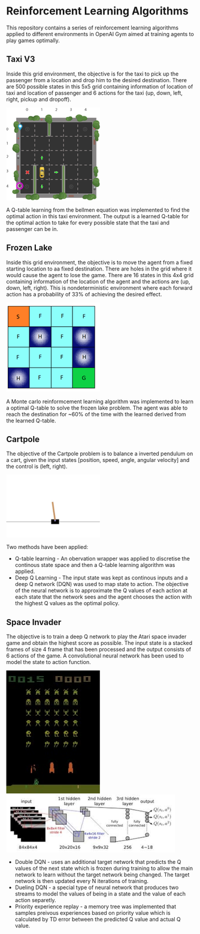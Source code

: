 # Reinforcement Learning Algorithms
This repository contains a series of reinforcement learning algorithms applied to different environments in OpenAI Gym aimed at training agents to play games optimally.

## Taxi V3
Inside this grid environment, the objective is for the taxi to pick up the passenger from a location and drop him to the desired destination. There are 500 possible states in this 5x5 grid containing information of location of taxi and location of passenger and 6 actions for the taxi (up, down, left, right, pickup and dropoff).

<img src="./img/taxi.png" width="250" >

A Q-table learning from the bellmen equation was implemented to find the optimal action in this taxi environment. The output is a learned Q-table for the optimal action to take for every possible state that the taxi and passenger can be in. 

## Frozen Lake
Inside this grid environment, the objective is to move the agent from a fixed starting location to aa fixed destination. There are holes in the grid where it would cause the agent to lose the game. There are 16 states in this 4x4 grid containing information of the location of the agent and the actions are (up, down, left, right). This is nondeterministic environment where each forward action has a probability of 33% of achieving the desired effect. 

<img src="./img/Frozen_Lake.png" width="250">

A Monte carlo reinformcement learning algorithm was implemented to learn a optimal Q-table to solve the frozen lake problem. The agent was able to reach the destination for ~60% of the time with the learned derived from the learned Q-table. 

## Cartpole
The objective of the Cartpole problem is to balance a inverted pendulum on a cart, given the input states [position, speed, angle, angular velocity] and the control is (left, right). 

<img src="/img/cartpole.jpg" width="250">

Two methods have been applied:
* Q-table learning - An obervation wrapper was applied to discretise the continous state space and then a Q-table learning algorithm was applied. 
* Deep Q Learning - The input state was kept as continous inputs and a deep Q network (DQN) was used to map state to action. The objective of the neural network is to approximate the Q values of each action at each state that the network sees and the agent chooses the action with the highest Q values as the optimal policy. 

## Space Invader
The objective is to train a deep Q network to play the Atari space invader game and obtain the highest score as possible. The input state is a stacked frames of size 4 frame that has been processed and the output consists of 6 actions of the game. A convolutional neural network has been used to model the state to action function. 

<img src="/img/poster.jpg" width="250"> <img src="/img/dqn.jpg" width="450">

* Double DQN - uses an additional target network that predicts the Q values of the next state which is frozen during training to allow the main network to learn without the target network being changed. The target network is then updated every N iterations of training. 
* Dueling DQN - a special type of neural network that produces two streams to model the values of being in a state and the value of each action separetly. 
* Priority experience replay - a memory tree was implemented that samples preivous experiences based on priority value which is calculated by TD error between the predicted Q value and actual Q value. 